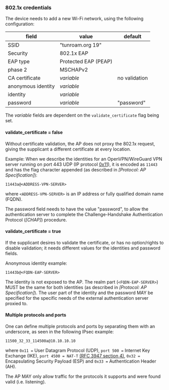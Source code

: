 
### 802.1x credentials

The device needs to add a new Wi-Fi network,
using the following configuration:

| field | value | default |
| --- | ------ | --- |
| SSID | "tunroam.org 19" | |
| Security | 802.1x EAP | |
| EAP type | Protected EAP (PEAP) | |
| phase 2 | MSCHAPv2 | |
| CA certificate | *variable* | no validation |
| anonymous identity | *variable*| |
| identity | *variable* | |
| password | *variable* | "password" |

The *variable* fields are dependent on the
`validate_certificate` flag being set.

#### validate_certificate = false

Without certificate validation,
the AP does not proxy the 802.1x request,
giving the supplicant a different certificate at every location.

Example:
When we describe the identities for an OpenVPN/WireGuard VPN server running on port 443 UDP
(IP protocol [0x11](https://www.iana.org/assignments/protocol-numbers/protocol-numbers.xhtml)),
it is encoded as `11443`
and has the flag character appended (as described in *[Protocol: AP Specification]*):

```
11443a@<ADDRESS-VPN-SERVER>
```

where `<ADDRESS-VPN-SERVER>` is an IP address or fully qualified domain name (FQDN).

The password field needs to have the value "password",
to allow the authentication server to complete the
Challenge-Handshake Authentication Protocol (*[CHAP]*) procedure.

#### validate_certificate = true

If the supplicant desires to validate the certificate,
or has no option/rights to disable validation;
it needs different values for the identities and password fields.

Anonymous identity example:
```
11443b@<FQDN-EAP-SERVER>
```

The identity is not exposed to the AP.
The realm part (`<FQDN-EAP-SERVER>`) MUST be the same
for both identities
(as described in *[Protocol: AP Specification]*).
The user part of the identity and the password
MAY
be specified for the specific needs of the
external authentication server proxied to.

#### Multiple protocols and ports

One can define multiple protocols and ports by separating them with an underscore,
as seen in the following IPsec example:

```
11500_32_33_114500a@10.10.10.10
```

where
`0x11 =` User Datagram Protocol (UDP),
`port 500 =` Internet Key Exchange (IKE),
`port 4500 = NAT-T`
[(RFC 3947 section 4)](https://tools.ietf.org/html/rfc3947),
`0x32 =` Encapsulating Security Payload (ESP)
and
`0x33 =` Authentication Header (AH).


The AP
MAY
only allow traffic for the protocols it supports
and were found valid (i.e. listening).

